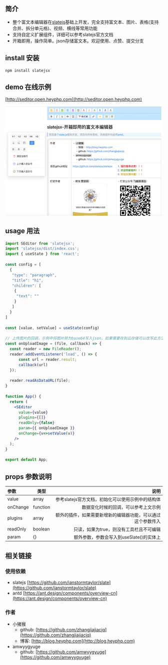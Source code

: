 ## 简介
* 整个富文本编辑器在[slatejs](https://github.com/ianstormtaylor/slate)基础上开发，完全支持富文本、图片、表格(支持合并、拆分单元格)、视频、横线等常用功能
* 支持自定义扩展组件，详细可以参考slatejs官方文档
* 开箱即用，操作简单。json存储富文本。欢迎使用、点赞、提交分支

## install 安装

```shell
npm install slatejsx
```

## demo 在线示例

[http://seditor.open.heyphp.com](http://seditor.open.heyphp.com)

![ ](https://raw.githubusercontent.com/slatejsx/slatejsx/main/1645111861967.jpg)

## usage 用法

``` jsx
import SEditor from 'slatejsx';
import 'slatejsx/dist/index.css';
import { useState } from 'react';

const config = [
  {
   "type": "paragraph",
   "title": "h1",
   "children": [
    {
     "text": ""
    }
   ]
  }
]

const [value, setValue] = useState(config)

// 上传图片的回调，示例中将图片转为base64写入json，如果需要存到云存储可以改写此方法
const onUploadImage = (file, callback) => {
  const reader = new FileReader();
  reader.addEventListener('load', () => {
      const url = reader.result;
      callback(url)
  });

  reader.readAsDataURL(file);
}

function App() {
  return (
    <SEditor
      value={value}
      plugins={[]}
      readOnly={false}
      param={{ onUploadImage }}
      onChange={v=>setValue(v)}
    />
  );
}

export default App; 
```

## props 参数说明
|参数|类型|说明|
|:--|--|--:|
|value|array|参考slatejs官方文档，初始化可以使用示例中的结构体|
|onChange|function|数据变化时候的回调，可以参考上文示例|
|plugins|array|额外的插件，如果需要新增新的编辑器功能，可以通过这个参数传入|
|readOnly|boolean|只读，如果为true，则没有工具栏且不可编辑|
|param|{}|额外参数，参数会写入到useSlate()的实体上|

## 相关链接

### 使用依赖

* slatejs [https://github.com/ianstormtaylor/slate](https://github.com/ianstormtaylor/slate)
* antd [https://ant.design/components/overview-cn](https://ant.design/components/overview-cn)

### 作者

* 小猪猴
  * github: [https://github.com/zhangjiajiacjq](https://github.com/zhangjiajiacjq)
  * 博客: [http://blog.heyphp.com](http://blog.heyphp.com)
* amwyygyuge
  * github: [https://github.com/amwyygyuge](https://github.com/amwyygyuge)
  
